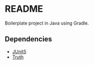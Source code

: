 # README
Boilerplate project in Java using Gradle.

## Dependencies

* [JUnit5](https://junit.org/junit5)
* [Truth](https://truth.dev/)

